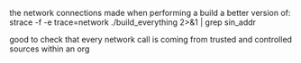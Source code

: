 the network connections made when performing a build
a better version of:
strace -f -e trace=network ./build_everything 2>&1 | grep sin_addr

good to check that every network call is coming from trusted and controlled sources within an org